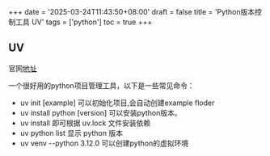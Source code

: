 +++
date = '2025-03-24T11:43:50+08:00'
draft = false
title = 'Python版本控制工具 UV'
tags = ['python']
toc = true
+++


## UV
官网[地址](https://docs.astral.sh/uv/)

一个很好用的python项目管理工具，以下是一些常见命令：

- uv init [example]  可以初始化项目,会自动创建example floder
- uv install python [version] 可以安装python版本。
- uv install 即可根据 uv.lock 文件安装依赖
- uv python list 显示 python 版本
- uv venv --python 3.12.0  可以创建python的虚拟环境
